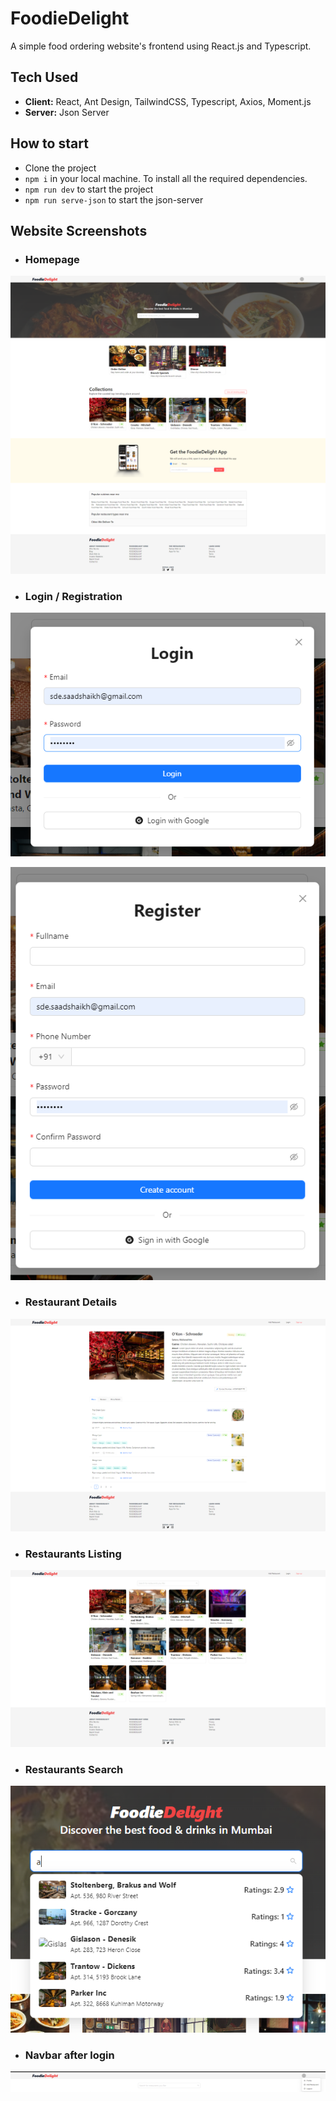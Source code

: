 
# FoodieDelight

A simple food ordering website's frontend using React.js and Typescript.




## Tech Used

- **Client:** React, Ant Design, TailwindCSS, Typescript, Axios, Moment.js
- **Server:** Json Server


## How to start

- Clone the project
- `npm i` in your local machine. To install all the required dependencies.
- `npm run dev` to start the project
- `npm run serve-json` to start the json-server


## Website Screenshots

- ### Homepage
![App Screenshot](https://github.com/saad696/FoodieDelight-TB/blob/main/website-screenshots/fd-home-ss.png)

- ### Login / Registration
![App Screenshot](https://github.com/saad696/FoodieDelight-TB/blob/main/website-screenshots/fd-login.png)

![App Screenshot](https://github.com/saad696/FoodieDelight-TB/blob/main/website-screenshots/fd-register.png)

- ### Restaurant Details
![App Screenshot](https://github.com/saad696/FoodieDelight-TB/blob/main/website-screenshots/fd-restaurant-details.png)

- ### Restaurants Listing
![App Screenshot](https://github.com/saad696/FoodieDelight-TB/blob/main/website-screenshots/fd-restaurants-listing.png)

- ### Restaurants Search
![App Screenshot](https://github.com/saad696/FoodieDelight-TB/blob/main/website-screenshots/fd-search.png)

- ### Navbar after login
![App Screenshot](https://github.com/saad696/FoodieDelight-TB/blob/main/website-screenshots/fd-navbar-after-login.png)


